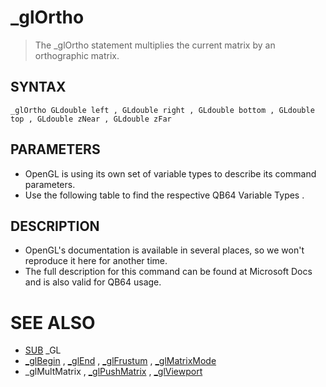 # _glOrtho
> The _glOrtho statement multiplies the current matrix by an orthographic matrix.

## SYNTAX
`_glOrtho GLdouble left , GLdouble right , GLdouble bottom , GLdouble top , GLdouble zNear , GLdouble zFar`

## PARAMETERS
* OpenGL is using its own set of variable types to describe its command parameters.
* Use the following table to find the respective QB64 Variable Types .


## DESCRIPTION
* OpenGL's documentation is available in several places, so we won't reproduce it here for another time.
* The full description for this command can be found at Microsoft Docs and is also valid for QB64 usage.


# SEE ALSO
* [SUB](SUB.md) _GL
* [_glBegin](_glBegin.md) , [_glEnd](_glEnd.md) , [_glFrustum](_glFrustum.md) , [_glMatrixMode](_glMatrixMode.md)
* _glMultMatrix , [_glPushMatrix](_glPushMatrix.md) , [_glViewport](_glViewport.md)

